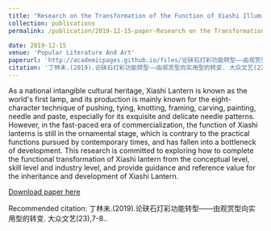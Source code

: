 ```yaml
---
title: "Research on the Transformation of the Function of Xiashi Illumination: the Transformation from Ornamental to Practical(论硖石灯彩功能转型——由观赏型向实用型的转变)"
collection: publications
permalink: /publication/2019-12-15-paper-Research on the Transformation of the Function of Xiashi Illumination: the Transformation from Ornamental to Practical-number-1

date: 2019-12-15 
venue: 'Popular Literature And Art'
paperurl: 'http://academicpages.github.io/files/论硖石灯彩功能转型——由观赏型向实用型的转变.pdf'
citation: '丁林未.(2019).论硖石灯彩功能转型——由观赏型向实用型的转变. 大众文艺(23),7-8.'
---
```

As a national intangible cultural heritage, Xiashi Lantern is known as the world's first lamp, and its production is mainly known for the eight-character technique of pushing, tying, knotting, framing, carving, painting, needle and paste, especially for its exquisite and delicate needle patterns. However, in the fast-paced era of commercialization, the function of Xiashi lanterns is still in the ornamental stage, which is contrary to the practical functions pursued by contemporary times, and has fallen into a bottleneck of development. This research is committed to exploring how to complete the functional transformation of Xiashi lantern from the conceptual level, skill level and industry level, and provide guidance and reference value for the inheritance and development of Xiashi Lantern.

[Download paper here](http://academicpages.github.io/files/论硖石灯彩功能转型——由观赏型向实用型的转变.pdf)

Recommended citation: 丁林未.(2019).论硖石灯彩功能转型——由观赏型向实用型的转变. 大众文艺(23),7-8..

